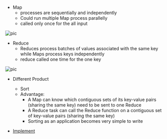 * Map
    * processes are sequentially and independently 
    * Could run multiple Map process parallelly 
    * called only once for the all input 

![pic](https://cloud.githubusercontent.com/assets/9062406/8224568/acd7638e-153d-11e5-8679-c29ee8b639f8.png)

* Reduce
    * Reduces process batches of values associated with the same key while Maps process keys independently
    * reduce called one time for the one key 

![pic](https://cloud.githubusercontent.com/assets/9062406/8224561/9744f64e-153d-11e5-81ef-fdcab0f66b1a.png)

* Different Product
    * Sort
    * Advantage:
      * A Map can know which contiguous sets of its key-value pairs (sharing the same key) need to be sent to one Reduce
      * A Reduce task can call the Reduce function on a contiguous set of key-value pairs (sharing the same key)
      * Sorting as an application becomes very simple to write

* [Implement](https://github.com/UmassJin/Leetcode/blob/master/Design/OS_concepts/Design_Map_Reduce.py)

